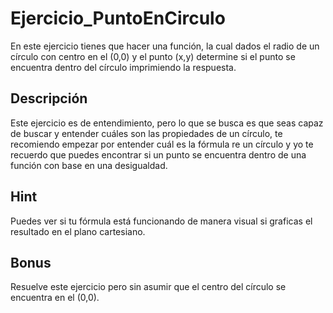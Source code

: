 # Ejercicio_PuntoEnCirculo
En este ejercicio tienes que hacer una función, la cual dados el radio de un círculo con centro en el (0,0) y el punto (x,y) determine si el punto se encuentra dentro del círculo imprimiendo la respuesta.

## Descripción
Este ejercicio es de entendimiento, pero lo que se busca es que seas capaz de buscar y entender cuáles son las propiedades de un círculo, te recomiendo empezar por entender cuál es la fórmula re un círculo y yo te recuerdo que puedes encontrar si un punto se encuentra dentro de una función con base en una desigualdad. 

## Hint
Puedes ver si tu fórmula está funcionando de manera visual si graficas el resultado en el plano cartesiano.

## Bonus
Resuelve este ejercicio pero sin asumir que el centro del círculo se encuentra en el (0,0).
